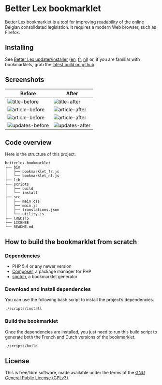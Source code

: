 # Better Lex bookmarklet

Better Lex bookmarklet is a tool for improving readability of the online Belgian consolidated legislation. It requires a modern Web browser, such as Firefox.

## Installing

See [Better Lex updater/installer](https://nurpa.be/betterlex-bookmarklet/) ([en](https://nurpa.be/betterlex-bookmarklet/?lang=en), [fr](https://nurpa.be/betterlex-bookmarklet/?lang=fr), [nl](https://nurpa.be/betterlex-bookmarklet/?lang=nl)) or, if you are familiar with bookmarklets, grab the [latest build on github](https://github.com/nurpa/betterlex-bookmarklet/releases).

## Screenshots

| Before | After |
| --- | ---|
| ![title-before] | ![title-after] |
| ![article-before] | ![article-after] |
| ![article-before] | ![article-after] |
| ![updates-before] | ![updates-after] |

[title-before]: https://imgs.be/58c1afac-15f.png
[title-after]: https://imgs.be/58c1b01a-1f51.png
[article-before]: https://imgs.be/58c1b07b-e20.png
[article-after]: https://imgs.be/58c1b08a-f54.png
[updates-before]: https://imgs.be/58c1b10f-cd1.png
[updates-after]: https://imgs.be/58c1b11c-2270.png

## Code overview

Here is the structure of this project.

```
betterlex-bookmarklet
├── bin
│   ├── bookmarklet_fr.js
│   └── bookmarklet_nl.js
├── lib
├── scripts
│   ├── build
│   └── install
├── src
│   ├── main.css
│   ├── main.js
│   ├── translations.json
│   └── utility.js
├── CREDITS
├── LICENSE
└── README.md
```

## How to build the bookmarklet from scratch

### Dependencies

* PHP 5.4 or any newer version
* [Composer](https://getcomposer.org/), a package manager for PHP
* [spotch](https://github.com/miclf/spotch), a bookmarklet generator

### Download and install dependencies

You can use the following bash script to install the project’s dependencies.

```bash
./scripts/install
```

### Build the bookmarklet

Once the dependencies are installed, you just need to run this build script to generate both the French and Dutch versions of the bookmarklet.

```bash
./scripts/build
```

## License

This is free/libre software, made available under the terms of the [GNU General Public License (GPLv3)](LICENSE).
